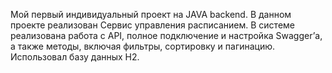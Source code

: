Мой первый индивидуальный проект на JAVA backend. В данном проекте реализован Сервис управления расписанием.
В системе реализована работа с API, полное подключение и настройка Swagger’а, а также методы, включая фильтры, сортировку и пагинацию. Использовал базу данных H2.
